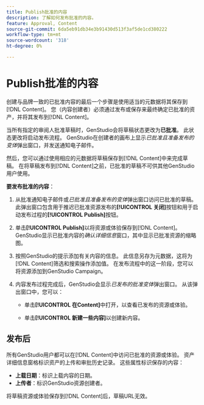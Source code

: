 ```yaml
---
title: Publish批准的内容
description: 了解如何发布批准的内容。
feature: Approval, Content
source-git-commit: 6da5eb91db34e3b91430d513f3af5de1cd380222
workflow-type: tm+mt
source-wordcount: '318'
ht-degree: 0%

---
```



# Publish批准的内容

创建与品牌一致的已批准内容的最后一个步骤是使用适当的元数据将其保存到[!DNL Content]。 您（内容创建者）必须通过发布或保存来最终确定已批准的资产，并将其发布到[!DNL Content]。

当所有指定的审阅人批准草稿时，GenStudio会将草稿状态更改为&#x200B;**已批准**。 此状态更改将启动发布流程。  GenStudio在创建者的画布上显示&#x200B;_已批准且准备发布的变体_&#x200B;弹出窗口，并发送通知电子邮件。

然后，您可以通过使用相应的元数据将草稿保存到[!DNL Content]中来完成草稿。 在将草稿发布到[!DNL Content]之前，已批准的草稿不可供其他GenStudio用户使用。

**要发布批准的内容**：

1. 从批准通知电子邮件或&#x200B;_已批准且准备发布的变体_&#x200B;弹出窗口访问已批准的草稿。 此弹出窗口包含用于推迟已批准资源发布的&#x200B;**[!UICONTROL 关闭]**&#x200B;按钮和用于启动发布过程的&#x200B;**[!UICONTROL Publish]**&#x200B;按钮。

1. 单击&#x200B;**[!UICONTROL Publish]**&#x200B;以将资源或体验保存到[!DNL Content]。 GenStudio显示已批准内容的&#x200B;_确认详细信息_&#x200B;窗口，其中显示已批准资源的缩略图。

1. 按照GenStudio的提示添加有关内容的信息。 此信息另存为元数据，这将为[!DNL Content]筛选和搜索操作添加值。 在发布流程中的这一阶段，您可以将资源添加到GenStudio Campaign。

1. 内容发布过程完成后，GenStudio会显示&#x200B;_已发布的批准变体_&#x200B;弹出窗口。 从该弹出窗口中，您可以：

   * 单击&#x200B;**[!UICONTROL 在Content]**&#x200B;中打开，以查看已发布的资源或体验。

   * 单击&#x200B;**[!UICONTROL 新建一些内容]**&#x200B;以创建新内容。

## 发布后

所有GenStudio用户都可以在[!DNL Content]中访问已批准的资源或体验。 资产详细信息窗格标识资产的上传和审批历史记录。 这些属性标识保存的内容：

* **上载日期**：标识上载内容的日期。
* **上传者**：标识GenStudio资源创建者。

将草稿资源或体验保存到[!DNL Content]后，草稿URL无效。

